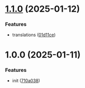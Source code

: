 # [1.1.0](https://github.com/YU000jp/logseq-plugin-css-snippet/compare/v1.0.0...v1.1.0) (2025-01-12)


### Features

* translations ([01d11ce](https://github.com/YU000jp/logseq-plugin-css-snippet/commit/01d11ce05c5c9019c647c6463d6e89664209cd52))

# 1.0.0 (2025-01-11)


### Features

* init ([710a038](https://github.com/YU000jp/logseq-plugin-css-snippet/commit/710a038022abe87d740b824da8a34b98278173fc))
